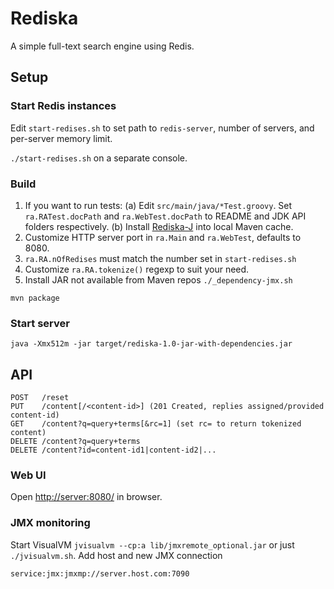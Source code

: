 # Rediska

A simple full-text search engine using Redis.

## Setup

### Start Redis instances

Edit `start-redises.sh` to set path to `redis-server`, number of servers, and per-server memory limit.

`./start-redises.sh` on a separate console.

### Build

1. If you want to run tests: (a) Edit `src/main/java/*Test.groovy`. Set `ra.RATest.docPath` and `ra.WebTest.docPath` to README
and JDK API folders respectively. (b) Install [Rediska-J][2] into local Maven cache.
2. Customize HTTP server port in `ra.Main` and `ra.WebTest`, defaults to 8080.
3. `ra.RA.nOfRedises` must match the number set in `start-redises.sh`
4. Customize `ra.RA.tokenize()` regexp to suit your need.
5. Install JAR not available from Maven repos `./_dependency-jmx.sh`

`mvn package`

### Start server

`java -Xmx512m -jar target/rediska-1.0-jar-with-dependencies.jar`

## API
```
POST   /reset
PUT    /content[/<content-id>] (201 Created, replies assigned/provided content-id)
GET    /content?q=query+terms[&rc=1] (set rc= to return tokenized content)
DELETE /content?q=query+terms
DELETE /content?id=content-id1|content-id2|...
```

### Web UI
Open [http://server:8080/][1] in browser.

### JMX monitoring
Start VisualVM `jvisualvm --cp:a lib/jmxremote_optional.jar` or just `./jvisualvm.sh`. Add host and new JMX connection

`service:jmx:jmxmp://server.host.com:7090`

[1]: http://localhost:8080
[2]: https://bitbucket.org/arkadi/rediska-j

